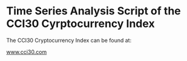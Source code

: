 # Time Series Analysis Script of the CCI30 Cyrptocurrency Index

The CCI30 Cryptocurrency Index can be found at:

www.cci30.com
